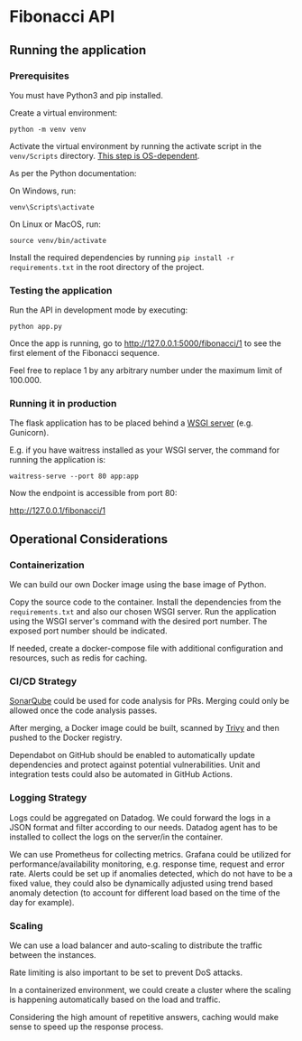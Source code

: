 # Fibonacci API

## Running the application

### Prerequisites

You must have Python3 and pip installed.

Create a virtual environment:

`python -m venv venv`

Activate the virtual environment by running the activate script in the `venv/Scripts` directory.
[This step is OS-dependent](https://docs.python.org/3/tutorial/venv.html).

As per the Python documentation:

On Windows, run:

`venv\Scripts\activate`

On Linux or MacOS, run:

`source venv/bin/activate`

Install the required dependencies by running
`pip install -r requirements.txt` in the root directory of the project.

### Testing the application

Run the API in development mode by executing:

`python app.py`

Once the app is running, go to http://127.0.0.1:5000/fibonacci/1 to see the first element of the Fibonacci sequence.

Feel free to replace 1 by any arbitrary number under the maximum limit of 100.000.

### Running it in production

The flask application has to be placed behind a [WSGI server](https://flask.palletsprojects.com/en/stable/tutorial/deploy/#run-with-a-production-server) (e.g. Gunicorn).

E.g. if you have waitress installed as your WSGI server, the command for running the application is:

`waitress-serve --port 80 app:app`

Now the endpoint is accessible from port 80:

http://127.0.0.1/fibonacci/1

## Operational Considerations

### Containerization

We can build our own Docker image using the base image of Python.

Copy the source code to the container. Install the dependencies from the `requirements.txt` and also our chosen WSGI server.
Run the application using the WSGI server's command with the desired port number.
The exposed port number should be indicated.

If needed, create a docker-compose file with additional configuration and resources, such as redis for caching.

### CI/CD Strategy

[SonarQube](https://github.com/SonarSource/sonarcloud-github-action) could be used for code analysis for PRs.
Merging could only be allowed once the code analysis passes.

After merging, a Docker image could be built, scanned by [Trivy](https://trivy.dev/v0.57/) and then pushed to the Docker registry.

Dependabot on GitHub should be enabled to automatically update dependencies and protect against potential vulnerabilities.
Unit and integration tests could also be automated in GitHub Actions.

### Logging Strategy

Logs could be aggregated on Datadog. We could forward the logs in a JSON format and filter according to our needs.
Datadog agent has to be installed to collect the logs on the server/in the container.

We can use Prometheus for collecting metrics. Grafana could be utilized for performance/availability monitoring, e.g. response time, request and error rate.
Alerts could be set up if anomalies detected, which do not have to be a fixed value,
they could also be dynamically adjusted using trend based anomaly detection (to account for different load based on the time of the day for example).

### Scaling

We can use a load balancer and auto-scaling to distribute the traffic between the instances.

Rate limiting is also important to be set to prevent DoS attacks.

In a containerized environment, we could create a cluster where the scaling is happening automatically based on the load and traffic.

Considering the high amount of repetitive answers, caching would make sense to speed up the response process.